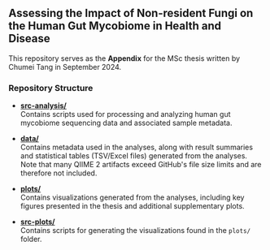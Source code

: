 ## Assessing the Impact of Non-resident Fungi on the Human Gut Mycobiome in Health and Disease
This repository serves as the **Appendix** for the MSc thesis written by Chumei Tang in September 2024.

### Repository Structure

- [**src-analysis/**](./src-analysis/)  
  Contains scripts used for processing and analyzing human gut mycobiome sequencing data and associated sample metadata.
  
- [**data/**](./data/)  
  Contains metadata used in the analyses, along with result summaries and statistical tables (TSV/Excel files) generated from the analyses. Note that many QIIME 2 artifacts exceed GitHub's file size limits and are therefore not included.

- [**plots/**](./plots/)  
  Contains visualizations generated from the analyses, including key figures presented in the thesis and additional supplementary plots.

- [**src-plots/**](./src-plots/)  
  Contains scripts for generating the visualizations found in the `plots/` folder.
